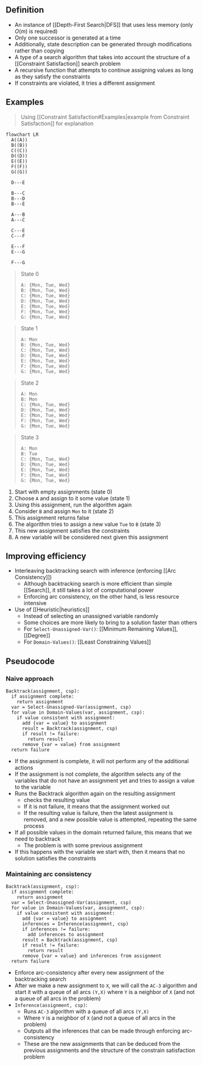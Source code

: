## Definition

- An instance of [[Depth-First Search|DFS]] that uses less memory (only $O(m)$ is required)
- Only one successor is generated at a time
- Additionally, state description can be generated through modifications rather than copying
- A type of a search algorithm that takes into account the structure of a [[Constraint Satisfaction]] search problem
- A recursive function that attempts to continue assigning values as long as they satisfy the constraints
- If constraints are violated, it tries a different assignment

## Examples

> Using [[Constraint Satisfaction#Examples|example from Constraint Satisfaction]] for explanation

```mermaid
flowchart LR
  A((A))
  B((B))
  C((C))
  D((D))
  E((E))
  F((F))
  G((G))

  D---E

  B---C
  B---D
  B---E

  A---B
  A---C

  C---E
  C---F

  E---F
  E---G

  F---G
```

> State 0
> ```
> A: {Mon, Tue, Wed}
> B: {Mon, Tue, Wed}
> C: {Mon, Tue, Wed}
> D: {Mon, Tue, Wed}
> E: {Mon, Tue, Wed}
> F: {Mon, Tue, Wed}
> G: {Mon, Tue, Wed}
> ```

> State 1
> ```
> A: Mon
> B: {Mon, Tue, Wed}
> C: {Mon, Tue, Wed}
> D: {Mon, Tue, Wed}
> E: {Mon, Tue, Wed}
> F: {Mon, Tue, Wed}
> G: {Mon, Tue, Wed}
> ```

> State 2
> ```
> A: Mon
> B: Mon
> C: {Mon, Tue, Wed}
> D: {Mon, Tue, Wed}
> E: {Mon, Tue, Wed}
> F: {Mon, Tue, Wed}
> G: {Mon, Tue, Wed}
> ```

> State 3
> ```
> A: Mon
> B: Tue
> C: {Mon, Tue, Wed}
> D: {Mon, Tue, Wed}
> E: {Mon, Tue, Wed}
> F: {Mon, Tue, Wed}
> G: {Mon, Tue, Wed}
> ```

1. Start with empty assignments (state 0)
2. Choose `A` and assign to it some value (state 1)
3. Using this assignment, run the algorithm again
4. Consider `B` and assign `Mon` to it (state 2)
5. This assignment returns false
6. The algorithm tries to assign a new value `Tue` to `B` (state 3)
7. This new assignment satisfies the constraints
8. A new variable will be considered next given this assignment

## Improving efficiency

- Interleaving backtracking search with inference (enforcing [[Arc Consistency]])
	- Although backtracking search is more efficient than simple [[Search]], it still takes a lot of computational power
	- Enforcing arc consistency, on the other hand, is less resource intensive
- Use of [[Heuristic|heuristics]]
	- Instead of selecting an unassigned variable randomly
	- Some choices are more likely to bring to a solution faster than others
	- For `Select-Unassigned-Var()`: [[Minimum Remaining Values]], [[Degree]]
	- For `Domain-Values()`: [[Least Constraining Values]]

## Pseudocode

### Naive approach

```
Backtrack(assignment, csp):
  if assignment complete:
    return assignment
  var = Select-Unassigned-Var(assignment, csp)
  for value in Domain-Values(var, assignment, csp):
    if value consistent with assignment:
	  add {var = value} to assignment
	  result = Backtrack(assignment, csp)
	  if result != failure:
	    return result
	  remove {var = value} from assignment
  return failure
```

- If the assignment is complete, it will not perform any of the additional actions
- If the assignment is not complete, the algorithm selects any of the variables that do not have an assignment yet and tries to assign a value to the variable
- Runs the Backtrack algorithm again on the resulting assignment
	- checks the resulting value
	- If it is not failure, it means that the assignment worked out
	- If the resulting value is failure, then the latest assignment is removed, and a new possible value is attempted, repeating the same process
- If all possible values in the domain returned failure, this means that we need to backtrack
	- The problem is with some previous assignment
- If this happens with the variable we start with, then it means that no solution satisfies the constraints

### Maintaining arc consistency

```
Backtrack(assignment, csp):
  if assignment complete:
    return assignment
  var = Select-Unassigned-Var(assignment, csp)
  for value in Domain-Values(var, assignment, csp):
    if value consistent with assignment:
	  add {var = value} to assignment
	  inferences = Inference(assignment, csp)
	  if inferences != failure:
	    add inferences to assignment
	  result = Backtrack(assignment, csp)
	  if result != failure:
	    return result
	  remove {var = value} and inferences from assignment
  return failure
```

- Enforce arc-consistency after every new assignment of the backtracking search
- After we make a new assignment to `X`, we will call the `AC-3` algorithm and start it with a queue of all arcs `(Y,X)` where `Y` is a neighbor of `X` (and not a queue of all arcs in the problem)
- `Inference(assignment, csp)`:
	- Runs `AC-3` algorithm with a queue of all arcs `(Y,X)`
	- Where `Y` is a neighbor of `X` (and not a queue of all arcs in the problem)
	- Outputs all the inferences that can be made through enforcing arc-consistency
	- These are the new assignments that can be deduced from the previous assignments and the structure of the constrain satisfaction problem
